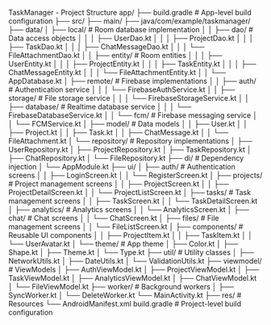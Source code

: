 TaskManager - Project Structure
app/
├── build.gradle          # App-level build configuration
├── src/
    ├── main/
        ├── java/com/example/taskmanager/
            ├── data/
            │   ├── local/                 # Room database implementation
            │   │   ├── dao/               # Data access objects
            │   │   │   ├── UserDao.kt
            │   │   │   ├── ProjectDao.kt
            │   │   │   ├── TaskDao.kt
            │   │   │   ├── ChatMessageDao.kt
            │   │   │   └── FileAttachmentDao.kt
            │   │   ├── entity/            # Room entities
            │   │   │   ├── UserEntity.kt
            │   │   │   ├── ProjectEntity.kt
            │   │   │   ├── TaskEntity.kt
            │   │   │   ├── ChatMessageEntity.kt
            │   │   │   └── FileAttachmentEntity.kt
            │   │   └── AppDatabase.kt
            │   ├── remote/                # Firebase implementations
            │   │   ├── auth/              # Authentication service
            │   │   │   └── FirebaseAuthService.kt
            │   │   ├── storage/           # File storage service
            │   │   │   └── FirebaseStorageService.kt
            │   │   ├── database/          # Realtime database service
            │   │   │   └── FirebaseDatabaseService.kt
            │   │   └── fcm/               # Firebase messaging service
            │   │       └── FCMService.kt
            │   ├── model/                 # Data models
            │   │   ├── User.kt
            │   │   ├── Project.kt
            │   │   ├── Task.kt
            │   │   ├── ChatMessage.kt
            │   │   └── FileAttachment.kt
            │   └── repository/            # Repository implementations
            │       ├── UserRepository.kt
            │       ├── ProjectRepository.kt
            │       ├── TaskRepository.kt
            │       ├── ChatRepository.kt
            │       └── FileRepository.kt
            ├── di/                        # Dependency injection
            │   └── AppModule.kt
            ├── ui/
            │   ├── auth/                  # Authentication screens
            │   │   ├── LoginScreen.kt
            │   │   └── RegisterScreen.kt
            │   ├── projects/              # Project management screens
            │   │   ├── ProjectScreen.kt
            │   │   ├── ProjectDetailScreen.kt
            │   │   └── ProjectListScreen.kt
            │   ├── tasks/                 # Task management screens
            │   │   ├── TaskScreen.kt
            │   │   └── TaskDetailScreen.kt
            │   ├── analytics/             # Analytics screens
            │   │   └── AnalyticsScreen.kt
            │   ├── chat/                  # Chat screens
            │   │   └── ChatScreen.kt
            │   ├── files/                 # File management screens
            │   │   └── FileListScreen.kt
            │   ├── components/            # Reusable UI components
            │   │   ├── ProjectItem.kt
            │   │   ├── TaskItem.kt
            │   │   └── UserAvatar.kt
            │   └── theme/                 # App theme
            │       ├── Color.kt
            │       ├── Shape.kt
            │       ├── Theme.kt
            │       └── Type.kt
            ├── util/                      # Utility classes
            │   ├── NetworkUtils.kt
            │   ├── DateUtils.kt
            │   └── ValidationUtils.kt
            ├── viewmodel/                 # ViewModels
            │   ├── AuthViewModel.kt
            │   ├── ProjectViewModel.kt
            │   ├── TaskViewModel.kt
            │   ├── AnalyticsViewModel.kt
            │   ├── ChatViewModel.kt
            │   └── FileViewModel.kt
            ├── worker/                    # Background workers
            │   ├── SyncWorker.kt
            │   └── DeleteWorker.kt
            └── MainActivity.kt
        ├── res/                           # Resources
        └── AndroidManifest.xml
build.gradle                              # Project-level build configuration
